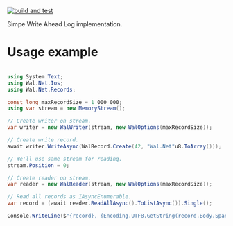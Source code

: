 [![build and test](https://github.com/gobixm/wal-net/actions/workflows/build-and-test.yml/badge.svg?branch=master)](https://github.com/gobixm/wal-net/actions/workflows/build-and-test.yml)

Simpe Write Ahead Log implementation.

# Usage example
```csharp

using System.Text;
using Wal.Net.Ios;
using Wal.Net.Records;

const long maxRecordSize = 1_000_000;
using var stream = new MemoryStream();

// Create writer on stream.
var writer = new WalWriter(stream, new WalOptions(maxRecordSize));

// Create write record.
await writer.WriteAsync(WalRecord.Create(42, "Wal.Net"u8.ToArray()));

// We'll use same stream for reading.
stream.Position = 0;

// Create reader on stream.
var reader = new WalReader(stream, new WalOptions(maxRecordSize));

// Read all records as IAsyncEnumerable.
var record = (await reader.ReadAllAsync().ToListAsync()).Single();

Console.WriteLine($"{record}, {Encoding.UTF8.GetString(record.Body.Span)}");

```
